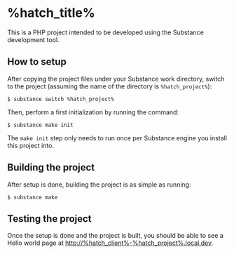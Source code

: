 # %hatch_title%

This is a PHP project intended to be developed using the Substance development
tool.

## How to setup

After copying the project files under your Substance work directory, switch to
the project (assuming the name of the directory is `%hatch_project%`):

```
$ substance switch %hatch_project%
```

Then, perform a first initialization by running the command:

```
$ substance make init
```

The `make init` step only needs to run once per Substance engine you install
this project into.

## Building the project

After setup is done, building the project is as simple as running:

```
$ substance make
```

## Testing the project

Once the setup is done and the project is built, you should be able to see
a Hello world page at
[http://%hatch_client%-%hatch_project%.local.dev](http://%hatch_client%-%hatch_project%.local.dev).

